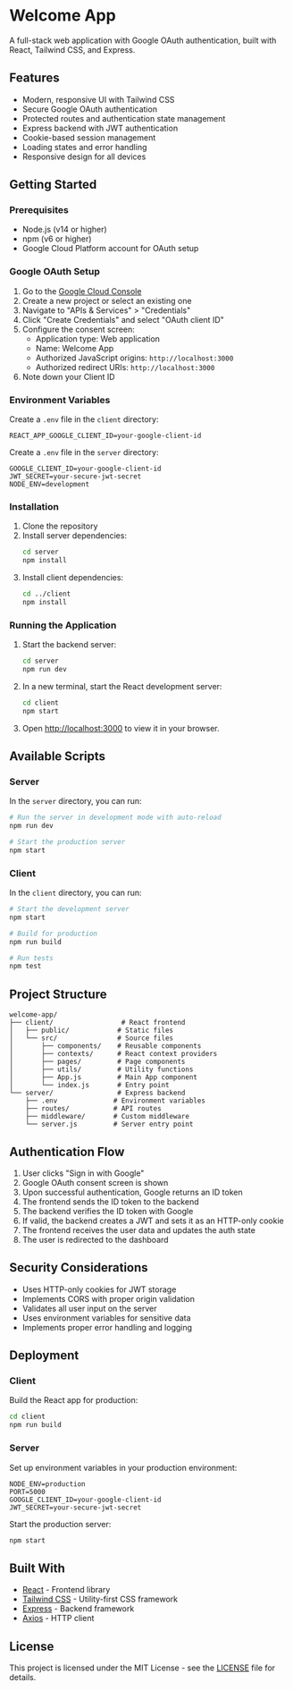 # Welcome App

A full-stack web application with Google OAuth authentication, built with React, Tailwind CSS, and Express.

## Features

- Modern, responsive UI with Tailwind CSS
- Secure Google OAuth authentication
- Protected routes and authentication state management
- Express backend with JWT authentication
- Cookie-based session management
- Loading states and error handling
- Responsive design for all devices

## Getting Started

### Prerequisites

- Node.js (v14 or higher)
- npm (v6 or higher)
- Google Cloud Platform account for OAuth setup

### Google OAuth Setup

1. Go to the [Google Cloud Console](https://console.cloud.google.com/)
2. Create a new project or select an existing one
3. Navigate to "APIs & Services" > "Credentials"
4. Click "Create Credentials" and select "OAuth client ID"
5. Configure the consent screen:
   - Application type: Web application
   - Name: Welcome App
   - Authorized JavaScript origins: `http://localhost:3000`
   - Authorized redirect URIs: `http://localhost:3000`
6. Note down your Client ID

### Environment Variables

Create a `.env` file in the `client` directory:
```
REACT_APP_GOOGLE_CLIENT_ID=your-google-client-id
```

Create a `.env` file in the `server` directory:
```
GOOGLE_CLIENT_ID=your-google-client-id
JWT_SECRET=your-secure-jwt-secret
NODE_ENV=development
```

### Installation

1. Clone the repository
2. Install server dependencies:
   ```bash
   cd server
   npm install
   ```
3. Install client dependencies:
   ```bash
   cd ../client
   npm install
   ```

### Running the Application

1. Start the backend server:
   ```bash
   cd server
   npm run dev
   ```

2. In a new terminal, start the React development server:
   ```bash
   cd client
   npm start
   ```

3. Open [http://localhost:3000](http://localhost:3000) to view it in your browser.

## Available Scripts

### Server

In the `server` directory, you can run:

```bash
# Run the server in development mode with auto-reload
npm run dev

# Start the production server
npm start
```

### Client

In the `client` directory, you can run:

```bash
# Start the development server
npm start

# Build for production
npm run build

# Run tests
npm test
```

## Project Structure

```
welcome-app/
├── client/                 # React frontend
│   ├── public/            # Static files
│   └── src/               # Source files
│       ├── components/    # Reusable components
│       ├── contexts/      # React context providers
│       ├── pages/         # Page components
│       ├── utils/         # Utility functions
│       ├── App.js         # Main App component
│       └── index.js       # Entry point
└── server/                # Express backend
    ├── .env              # Environment variables
    ├── routes/           # API routes
    ├── middleware/       # Custom middleware
    └── server.js         # Server entry point
```

## Authentication Flow

1. User clicks "Sign in with Google"
2. Google OAuth consent screen is shown
3. Upon successful authentication, Google returns an ID token
4. The frontend sends the ID token to the backend
5. The backend verifies the ID token with Google
6. If valid, the backend creates a JWT and sets it as an HTTP-only cookie
7. The frontend receives the user data and updates the auth state
8. The user is redirected to the dashboard

## Security Considerations

- Uses HTTP-only cookies for JWT storage
- Implements CORS with proper origin validation
- Validates all user input on the server
- Uses environment variables for sensitive data
- Implements proper error handling and logging

## Deployment

### Client

Build the React app for production:
```bash
cd client
npm run build
```

### Server

Set up environment variables in your production environment:
```
NODE_ENV=production
PORT=5000
GOOGLE_CLIENT_ID=your-google-client-id
JWT_SECRET=your-secure-jwt-secret
```

Start the production server:
```bash
npm start
```

## Built With

- [React](https://reactjs.org/) - Frontend library
- [Tailwind CSS](https://tailwindcss.com/) - Utility-first CSS framework
- [Express](https://expressjs.com/) - Backend framework
- [Axios](https://axios-http.com/) - HTTP client

## License

This project is licensed under the MIT License - see the [LICENSE](LICENSE) file for details.
